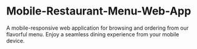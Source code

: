 # Mobile-Restaurant-Menu-Web-App
A mobile-responsive web application for browsing and ordering from our flavorful menu. Enjoy a seamless dining experience from your mobile device.
